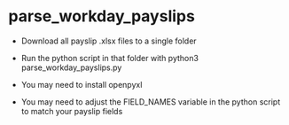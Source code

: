 # parse_workday_payslips

* Download all payslip .xlsx files to a single folder
* Run the python script in that folder with python3 parse_workday_payslips.py

* You may need to install openpyxl
* You may need to adjust the FIELD_NAMES variable in the python script to match your payslip fields
